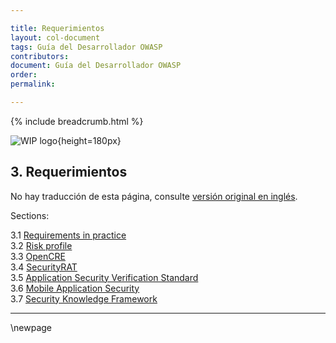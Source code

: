 ```yaml
---

title: Requerimientos
layout: col-document
tags: Guía del Desarrollador OWASP
contributors:
document: Guía del Desarrollador OWASP
order:
permalink:

---
```


{% include breadcrumb.html %}

![WIP logo](../../../assets/images/dg_wip.png "Trabajo en curso"){height=180px}

## 3. Requerimientos

No hay traducción de esta página, consulte [versión original en inglés][release0500].

Sections:

3.1 [Requirements in practice](#requirements-in-practice)  
3.2 [Risk profile](#risk-profile)  
3.3 [OpenCRE](#opencre)  
3.4 [SecurityRAT](#security-rat)  
3.5 [Application Security Verification Standard](#application-security-verification-standard)  
3.6 [Mobile Application Security](#mobile-application-security)  
3.7 [Security Knowledge Framework](#security-knowledge-framework)  

----

[release0500]: https://github.com/OWASP/www-project-developer-guide/blob/main/release/05-requirements/toc.md

\newpage
